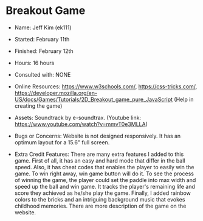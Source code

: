 # Breakout Game
- Name: Jeff Kim (ek111)
- Started: February 11th
- Finished: February 12th
- Hours: 16 hours
- Consulted with: NONE
- Online Resources: https://www.w3schools.com/, https://css-tricks.com/, https://developer.mozilla.org/en-US/docs/Games/Tutorials/2D_Breakout_game_pure_JavaScript (Help in creating the game)
- Assets: Soundtrack by e-soundtrax. (Youtube link: https://www.youtube.com/watch?v=mmvT0e3MLLA)

- Bugs or Concerns: Website is not designed responsively. It has an optimum layout for a 15.6" full screen. 

- Extra Credit Features: There are many extra features I added to this game. First of all, it has an easy and hard mode that differ in the ball speed. Also, it has cheat codes that enables the player to easily win the game. To win right away, win game button will do it. To see the process of winning the game, the player could set the paddle into max width and speed up the ball and win game. It tracks the player's remaining life and score they achieved as he/she play the game. Finally, I added rainbow colors to the bricks and an intriguing background music that evokes childhood memories. There are more description of the game on the website. 